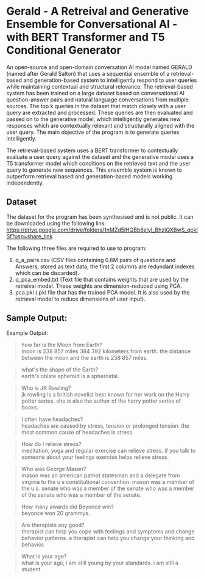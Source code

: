 # Gerald - A Retreival and Generative Ensemble for Conversational AI - with BERT Transformer and T5 Conditional Generator

An open-source and open-domain conversation AI model named GERALD (named after Gerald Salton) that uses a sequential ensemble of a retrieval-based and generation-based system to intelligently respond to user queries while maintaining contextual and structural relevance. The retrieval-based system has been trained on a large dataset based on conversational AI question-answer pairs and natural language conversations from multiple sources. The top k queries in the dataset that match closely with a user query are extracted and processed. These queries are then evaluated and passed on to the generative model, which intelligently generates new responses which are contextually relevant and structurally aligned with the user query. The main objective of the program is to generate queries intelligently.

The retrieval-based system uses a BERT transformer to contextually evaluate a user query against the dataset and the generative model uses a T5 transformer model which conditions on the retrieved text and the user query to generate new sequences. This ensemble system is known to outperform retrieval based and generation-based models working independently.


## Dataset

The dataset for the program has been synthesised and is not public. It can be downloaded using the following link:
https://drive.google.com/drive/folders/1nMZd5lHQBb6zIyI_BhziQXBwS_qckISf?usp=share_link

The following three files are required to use to program: 

1. q_a_pairs.csv (CSV files containing 0.6M pairs of questions and Answers, stored as text data, the first 2 columns are redundant indexes which can be discarded). 
2. q_pca_embed.txt (Text file that contains weights that are used by the retreival model. These weights are dimension-reduced using PCA. 
3. pca.pkl (.pkl file that has the trained PCA model. It is also used by the retrieval model to reduce dimensions of user input). 



## Sample Output: 
Example Output:

> how far is the Moon from Earth?  
moon is 238 857 miles 384 392 kilometers from earth. the distance between the moon and the earth is 238 857 miles.

> what's the shape of the Earth?  
earth's oblate spheroid is a spheroidal. 


> Who is JK Rowling?  
jk rowling is a british novelist best known for her work on the Harry potter series. she is also the author of the harry potter series of books.

> I often have headaches?  
headaches are caused by stress, tension or prolonged tension. the most common cause of headaches is stress.

> How do I relieve stress?  
meditation, yoga and regular exercise can relieve stress. if you talk to someone about your feelings exercise helps relieve stress.

> Who was George Mason?  
mason was an american patriot statesman and a delegate from virginia to the u s constitutional convention. mason was a member of the u s. senate who was a member of the senate who was a member of the senate who was a member of the senate.

> How many awards did Beyonce win?  
beyonce won 20 grammys.

> Are therapists any good?  
therapist can help you cope with feelings and symptoms and change behavior patterns. a therapist can help you change your thinking and behavior.

> What is your age?  
what is your age, i am still young by your standards. i am still a student


